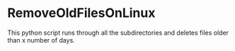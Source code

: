 # RemoveOldFilesOnLinux
This python script runs through all the subdirectories and deletes files older than x number of days.
